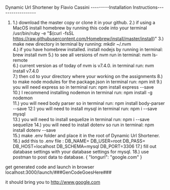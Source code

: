 Dynamic Url Shortener by Flavio Cassini
---------Installation Instructions------------------
1. 1.) download the master copy or clone it in your github.
2.) if using a MacOS install homebrew by running this code into your terminal
/usr/bin/ruby -e "$(curl -fsSL https://raw.githubusercontent.com/Homebrew/install/master/install)"
3.) make new directory in terminal by running:  mkdir ~/.nvm    
4.) if you have homebrew installed. install nodejs by running in terminal: brew install nvm
5.) to see all versions of nvm run in terminal: nvm ls-remote    
6.) current version as of today of nvm is v7.4.0. in terminal run: nvm install v7.4.0   
7.) then cd to your directory where your working on the assignments
8.) to make node modules for the package.json in terminal run: npm init
9.) you will need express so in terminal run: npm install express --save  
10.) I recommend installing nodemon in terminal run: npm install -g nodemon    
11.) you will need body parser so in terminal run: npm install body-parser --save
12:) you will need to install mysql in terminal run: npm i --save mysql  
13.) you will need to install sequelize in terminal run: npm i --save sequelize
14.) you will need to install dotenv so run in terminal: npm install dotenv --save  
15.) make .env folder and place it in the root of Dynamic Url Shortener.    
16.) add this to .env file :
DB_NAME=
DB_USER=root
DB_PASS=
DB_HOST=localhost
DB_SCHEMA=mysql
DB_PORT=3306
17.) fill out database settings with your database settings for mysql.
18.) use postman to post data to database.
{
  "longurl": "google.com"
}

get generated code and launch in browser localhost:3000/launch/###GenCodeGoesHere###

it should bring you to http://www.google.com
